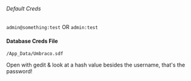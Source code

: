 ###### Default Creds
`admin@something:test`
OR
`admin:test`

#### Database Creds File
`/App_Data/Umbraco.sdf`

Open with gedit & look at a hash value besides the username, that's the password!